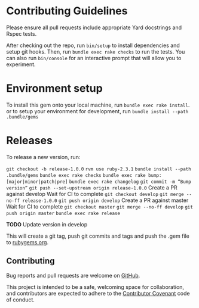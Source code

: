 # Contributing Guidelines

Please ensure all pull requests include appropriate Yard docstrings and Rspec
tests.

After checking out the repo, run `bin/setup` to install
dependencies and setup git hooks. Then, run `bundle exec rake
checks` to run the tests. You can also run `bin/console` for an
interactive prompt that will allow you to experiment.

# Environment setup

To install this gem onto your local machine, run `bundle exec rake install`. or
to setup your environment for development, run `bundle install --path
.bundle/gems`

# Releases

To release a new version, run:

`git checkout -b release-1.0.0`
`rvm use ruby-2.3.1`
`bundle install --path .bundle/gems`
`bundle exec rake checks`
`bundle exec rake bump:[major|minor|patch|pre]`
`bundle exec rake changelog`
`git commit -m “Bump version”`
`git push --set-upstream origin release-1.0.0`
Create a PR against develop
Wait for CI to complete
`git checkout develop`
`git merge --no-ff release-1.0.0`
`git push origin develop`
Create a PR against master
Wait for CI to complete
`git checkout master`
`git merge --no-ff develop`
`git push origin master`
`bundle exec rake release`

**TODO** Update version in develop

This will create a git tag, push git commits and tags and push the .gem file to
[rubygems.org](https://rubygems.org).

## Contributing

Bug reports and pull requests are welcome on
[GitHub](https://github.com/arista-aristanetworks/cvprac-rb).

This project is intended to be a safe, welcoming space for collaboration, and
contributors are expected to adhere to the [Contributor
Covenant](http://contributor-covenant.org) code of conduct.
